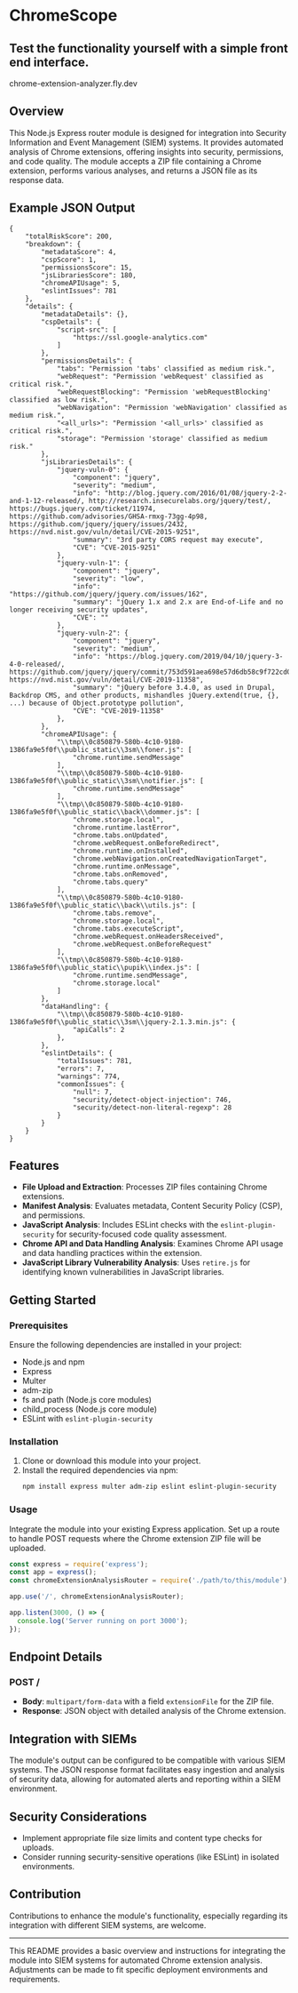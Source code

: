 
# ChromeScope

## Test the functionality yourself with a simple front end interface.

chrome-extension-analyzer.fly.dev

## Overview

This Node.js Express router module is designed for integration into Security Information and Event Management (SIEM) systems. It provides automated analysis of Chrome extensions, offering insights into security, permissions, and code quality. The module accepts a ZIP file containing a Chrome extension, performs various analyses, and returns a JSON file as its response data. 

## Example JSON Output

```
{
    "totalRiskScore": 200,
    "breakdown": {
        "metadataScore": 4,
        "cspScore": 1,
        "permissionsScore": 15,
        "jsLibrariesScore": 180,
        "chromeAPIUsage": 5,
        "eslintIssues": 781
    },
    "details": {
        "metadataDetails": {},
        "cspDetails": {
            "script-src": [
                "https://ssl.google-analytics.com"
            ]
        },
        "permissionsDetails": {
            "tabs": "Permission 'tabs' classified as medium risk.",
            "webRequest": "Permission 'webRequest' classified as critical risk.",
            "webRequestBlocking": "Permission 'webRequestBlocking' classified as low risk.",
            "webNavigation": "Permission 'webNavigation' classified as medium risk.",
            "<all_urls>": "Permission '<all_urls>' classified as critical risk.",
            "storage": "Permission 'storage' classified as medium risk."
        },
        "jsLibrariesDetails": {
            "jquery-vuln-0": {
                "component": "jquery",
                "severity": "medium",
                "info": "http://blog.jquery.com/2016/01/08/jquery-2-2-and-1-12-released/, http://research.insecurelabs.org/jquery/test/, https://bugs.jquery.com/ticket/11974, https://github.com/advisories/GHSA-rmxg-73gg-4p98, https://github.com/jquery/jquery/issues/2432, https://nvd.nist.gov/vuln/detail/CVE-2015-9251",
                "summary": "3rd party CORS request may execute",
                "CVE": "CVE-2015-9251"
            },
            "jquery-vuln-1": {
                "component": "jquery",
                "severity": "low",
                "info": "https://github.com/jquery/jquery.com/issues/162",
                "summary": "jQuery 1.x and 2.x are End-of-Life and no longer receiving security updates",
                "CVE": ""
            },
            "jquery-vuln-2": {
                "component": "jquery",
                "severity": "medium",
                "info": "https://blog.jquery.com/2019/04/10/jquery-3-4-0-released/, https://github.com/jquery/jquery/commit/753d591aea698e57d6db58c9f722cd0808619b1b, https://nvd.nist.gov/vuln/detail/CVE-2019-11358",
                "summary": "jQuery before 3.4.0, as used in Drupal, Backdrop CMS, and other products, mishandles jQuery.extend(true, {}, ...) because of Object.prototype pollution",
                "CVE": "CVE-2019-11358"
            },
        },
        "chromeAPIUsage": {
            "\\tmp\\0c850879-580b-4c10-9180-1386fa9e5f0f\\public_static\\3sm\\foner.js": [
                "chrome.runtime.sendMessage"
            ],
            "\\tmp\\0c850879-580b-4c10-9180-1386fa9e5f0f\\public_static\\3sm\\notifier.js": [
                "chrome.runtime.sendMessage"
            ],
            "\\tmp\\0c850879-580b-4c10-9180-1386fa9e5f0f\\public_static\\back\\dommer.js": [
                "chrome.storage.local",
                "chrome.runtime.lastError",
                "chrome.tabs.onUpdated",
                "chrome.webRequest.onBeforeRedirect",
                "chrome.runtime.onInstalled",
                "chrome.webNavigation.onCreatedNavigationTarget",
                "chrome.runtime.onMessage",
                "chrome.tabs.onRemoved",
                "chrome.tabs.query"
            ],
            "\\tmp\\0c850879-580b-4c10-9180-1386fa9e5f0f\\public_static\\back\\utils.js": [
                "chrome.tabs.remove",
                "chrome.storage.local",
                "chrome.tabs.executeScript",
                "chrome.webRequest.onHeadersReceived",
                "chrome.webRequest.onBeforeRequest"
            ],
            "\\tmp\\0c850879-580b-4c10-9180-1386fa9e5f0f\\public_static\\pupik\\index.js": [
                "chrome.runtime.sendMessage",
                "chrome.storage.local"
            ]
        },
        "dataHandling": {
            "\\tmp\\0c850879-580b-4c10-9180-1386fa9e5f0f\\public_static\\3sm\\jquery-2.1.3.min.js": {
                "apiCalls": 2
            },
        },
        "eslintDetails": {
            "totalIssues": 781,
            "errors": 7,
            "warnings": 774,
            "commonIssues": {
                "null": 7,
                "security/detect-object-injection": 746,
                "security/detect-non-literal-regexp": 28
            }
        }
    }
}
```

## Features

- **File Upload and Extraction**: Processes ZIP files containing Chrome extensions.
- **Manifest Analysis**: Evaluates metadata, Content Security Policy (CSP), and permissions.
- **JavaScript Analysis**: Includes ESLint checks with the `eslint-plugin-security` for security-focused code quality assessment.
- **Chrome API and Data Handling Analysis**: Examines Chrome API usage and data handling practices within the extension.
- **JavaScript Library Vulnerability Analysis**: Uses `retire.js` for identifying known vulnerabilities in JavaScript libraries.

## Getting Started

### Prerequisites

Ensure the following dependencies are installed in your project:
- Node.js and npm
- Express
- Multer
- adm-zip
- fs and path (Node.js core modules)
- child_process (Node.js core module)
- ESLint with `eslint-plugin-security`

### Installation

1. Clone or download this module into your project.
2. Install the required dependencies via npm:
   ```bash
   npm install express multer adm-zip eslint eslint-plugin-security
   ```

### Usage

Integrate the module into your existing Express application. Set up a route to handle POST requests where the Chrome extension ZIP file will be uploaded.

```javascript
const express = require('express');
const app = express();
const chromeExtensionAnalysisRouter = require('./path/to/this/module');

app.use('/', chromeExtensionAnalysisRouter);

app.listen(3000, () => {
  console.log('Server running on port 3000');
});
```

## Endpoint Details

### POST /

- **Body**: `multipart/form-data` with a field `extensionFile` for the ZIP file.
- **Response**: JSON object with detailed analysis of the Chrome extension.

## Integration with SIEMs

The module's output can be configured to be compatible with various SIEM systems. The JSON response format facilitates easy ingestion and analysis of security data, allowing for automated alerts and reporting within a SIEM environment.

## Security Considerations

- Implement appropriate file size limits and content type checks for uploads.
- Consider running security-sensitive operations (like ESLint) in isolated environments.

## Contribution

Contributions to enhance the module's functionality, especially regarding its integration with different SIEM systems, are welcome.

---

This README provides a basic overview and instructions for integrating the module into SIEM systems for automated Chrome extension analysis. Adjustments can be made to fit specific deployment environments and requirements.

